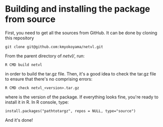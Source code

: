 # Building and installing the package from source

First, you need to get all the sources from GitHub. It can be done by cloning this repository

```
git clone git@github.com:kmyokoyama/netvl.git
```

From the parent directory of *netvl/*, run:

```
R CMD build netvl
```

in order to build the tar.gz file. Then, it's a good idea to check the tar.gz file to ensure that there's no
comprising errors:

```
R CMD check netvl_<version>.tar.gz
```

where <version> is the version of the package. If everything looks fine, you're ready to install it in R. In R console, type:

```
install.packages("pathtotargz", repos = NULL, type="source")
```

And it's done!
